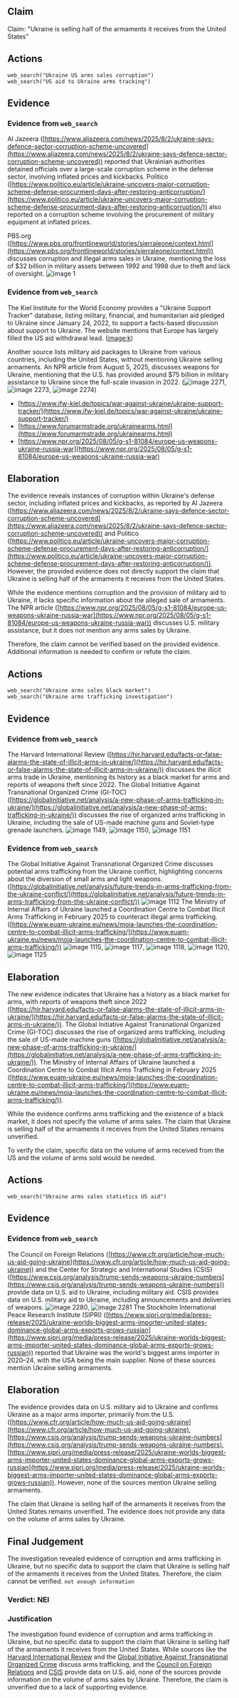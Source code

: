 ## Claim
Claim: "Ukraine is selling half of the armaments it receives from the United States"

## Actions
```
web_search("Ukraine US arms sales corruption")
web_search("US aid to Ukraine arms tracking")
```

## Evidence
### Evidence from `web_search`
Al Jazeera ([https://www.aljazeera.com/news/2025/8/2/ukraine-says-defence-sector-corruption-scheme-uncovered](https://www.aljazeera.com/news/2025/8/2/ukraine-says-defence-sector-corruption-scheme-uncovered)) reported that Ukrainian authorities detained officials over a large-scale corruption scheme in the defense sector, involving inflated prices and kickbacks. Politico ([https://www.politico.eu/article/ukraine-uncovers-major-corruption-scheme-defense-procurment-days-after-restoring-anticorruption/](https://www.politico.eu/article/ukraine-uncovers-major-corruption-scheme-defense-procurment-days-after-restoring-anticorruption/)) also reported on a corruption scheme involving the procurement of military equipment at inflated prices.

PBS.org ([https://www.pbs.org/frontlineworld/stories/sierraleone/context.html](https://www.pbs.org/frontlineworld/stories/sierraleone/context.html)) discusses corruption and illegal arms sales in Ukraine, mentioning the loss of $32 billion in military assets between 1992 and 1998 due to theft and lack of oversight. ![image 1](media/0.jpg)


### Evidence from `web_search`
The Kiel Institute for the World Economy provides a "Ukraine Support Tracker" database, listing military, financial, and humanitarian aid pledged to Ukraine since January 24, 2022, to support a facts-based discussion about support to Ukraine. The website mentions that Europe has largely filled the US aid withdrawal lead. (<image:k>)

Another source lists military aid packages to Ukraine from various countries, including the United States, without mentioning Ukraine selling armaments. An NPR article from August 5, 2025, discusses weapons for Ukraine, mentioning that the U.S. has provided around $75 billion in military assistance to Ukraine since the full-scale invasion in 2022. (![image 2271](media/2025-08-07_20-26-1754598414-801517.jpg), ![image 2273](media/2025-08-07_20-26-1754598415-565798.jpg), ![image 2274](media/2025-08-07_20-26-1754598416-433815.jpg))

*   [https://www.ifw-kiel.de/topics/war-against-ukraine/ukraine-support-tracker/](https://www.ifw-kiel.de/topics/war-against-ukraine/ukraine-support-tracker/)
*   [https://www.forumarmstrade.org/ukrainearms.html](https://www.forumarmstrade.org/ukrainearms.html)
*   [https://www.npr.org/2025/08/05/g-s1-81084/europe-us-weapons-ukraine-russia-war](https://www.npr.org/2025/08/05/g-s1-81084/europe-us-weapons-ukraine-russia-war)


## Elaboration
The evidence reveals instances of corruption within Ukraine's defense sector, including inflated prices and kickbacks, as reported by Al Jazeera ([https://www.aljazeera.com/news/2025/8/2/ukraine-says-defence-sector-corruption-scheme-uncovered](https://www.aljazeera.com/news/2025/8/2/ukraine-says-defence-sector-corruption-scheme-uncovered)) and Politico ([https://www.politico.eu/article/ukraine-uncovers-major-corruption-scheme-defense-procurement-days-after-restoring-anticorruption/](https://www.politico.eu/article/ukraine-uncovers-major-corruption-scheme-defense-procurement-days-after-restoring-anticorruption/)). However, the provided evidence does not directly support the claim that Ukraine is selling half of the armaments it receives from the United States.

While the evidence mentions corruption and the provision of military aid to Ukraine, it lacks specific information about the alleged sale of armaments. The NPR article ([https://www.npr.org/2025/08/05/g-s1-81084/europe-us-weapons-ukraine-russia-war](https://www.npr.org/2025/08/05/g-s1-81084/europe-us-weapons-ukraine-russia-war)) discusses U.S. military assistance, but it does not mention any arms sales by Ukraine.

Therefore, the claim cannot be verified based on the provided evidence. Additional information is needed to confirm or refute the claim.


## Actions
```
web_search("Ukraine arms sales black market")
web_search("Ukraine arms trafficking investigation")
```

## Evidence
### Evidence from `web_search`
The Harvard International Review ([https://hir.harvard.edu/facts-or-false-alarms-the-state-of-illicit-arms-in-ukraine/](https://hir.harvard.edu/facts-or-false-alarms-the-state-of-illicit-arms-in-ukraine/)) discusses the illicit arms trade in Ukraine, mentioning its history as a black market for arms and reports of weapons theft since 2022. The Global Initiative Against Transnational Organized Crime (GI-TOC) ([https://globalinitiative.net/analysis/a-new-phase-of-arms-trafficking-in-ukraine/](https://globalinitiative.net/analysis/a-new-phase-of-arms-trafficking-in-ukraine/)) discusses the rise of organized arms trafficking in Ukraine, including the sale of US-made machine guns and Soviet-type grenade launchers. ![image 1149](media/2025-08-06_18-33-1754505233-537411.jpg), ![image 1150](media/2025-08-06_18-33-1754505233-914391.jpg), ![image 1151](media/2025-08-06_18-33-1754505234-319361.jpg)


### Evidence from `web_search`
The Global Initiative Against Transnational Organized Crime discusses potential arms trafficking from the Ukraine conflict, highlighting concerns about the diversion of small arms and light weapons. ([https://globalinitiative.net/analysis/future-trends-in-arms-trafficking-from-the-ukraine-conflict/](https://globalinitiative.net/analysis/future-trends-in-arms-trafficking-from-the-ukraine-conflict/)) ![image 1112](media/2025-08-06_18-33-1754505188-439338.jpg) The Ministry of Internal Affairs of Ukraine launched a Coordination Centre to Combat Illicit Arms Trafficking in February 2025 to counteract illegal arms trafficking. ([https://www.euam-ukraine.eu/news/moia-launches-the-coordination-centre-to-combat-illicit-arms-trafficking/](https://www.euam-ukraine.eu/news/moia-launches-the-coordination-centre-to-combat-illicit-arms-trafficking/)) ![image 1115](media/2025-08-06_18-33-1754505191-086355.jpg), ![image 1117](media/2025-08-06_18-33-1754505191-966165.jpg), ![image 1118](media/2025-08-06_18-33-1754505192-269011.jpg), ![image 1120](media/2025-08-06_18-33-1754505192-805061.jpg), ![image 1125](media/2025-08-06_18-33-1754505196-412674.jpg)


## Elaboration
The new evidence indicates that Ukraine has a history as a black market for arms, with reports of weapons theft since 2022 ([https://hir.harvard.edu/facts-or-false-alarms-the-state-of-illicit-arms-in-ukraine/](https://hir.harvard.edu/facts-or-false-alarms-the-state-of-illicit-arms-in-ukraine/)). The Global Initiative Against Transnational Organized Crime (GI-TOC) discusses the rise of organized arms trafficking, including the sale of US-made machine guns ([https://globalinitiative.net/analysis/a-new-phase-of-arms-trafficking-in-ukraine/](https://globalinitiative.net/analysis/a-new-phase-of-arms-trafficking-in-ukraine/)). The Ministry of Internal Affairs of Ukraine launched a Coordination Centre to Combat Illicit Arms Trafficking in February 2025 ([https://www.euam-ukraine.eu/news/moia-launches-the-coordination-centre-to-combat-illicit-arms-trafficking/](https://www.euam-ukraine.eu/news/moia-launches-the-coordination-centre-to-combat-illicit-arms-trafficking/)).

While the evidence confirms arms trafficking and the existence of a black market, it does not specify the volume of arms sales. The claim that Ukraine is selling half of the armaments it receives from the United States remains unverified.

To verify the claim, specific data on the volume of arms received from the US and the volume of arms sold would be needed.


## Actions
```
web_search("Ukraine arms sales statistics US aid")
```

## Evidence
### Evidence from `web_search`
The Council on Foreign Relations ([https://www.cfr.org/article/how-much-us-aid-going-ukraine](https://www.cfr.org/article/how-much-us-aid-going-ukraine)) and the Center for Strategic and International Studies (CSIS) ([https://www.csis.org/analysis/trump-sends-weapons-ukraine-numbers](https://www.csis.org/analysis/trump-sends-weapons-ukraine-numbers)) provide data on U.S. aid to Ukraine, including military aid. CSIS provides data on U.S. military aid to Ukraine, including announcements and deliveries of weapons. ![image 2280](media/2025-08-07_20-27-1754598466-789341.jpg), ![image 2281](media/2025-08-07_20-27-1754598467-709304.jpg) The Stockholm International Peace Research Institute (SIPRI) ([https://www.sipri.org/media/press-release/2025/ukraine-worlds-biggest-arms-importer-united-states-dominance-global-arms-exports-grows-russian](https://www.sipri.org/media/press-release/2025/ukraine-worlds-biggest-arms-importer-united-states-dominance-global-arms-exports-grows-russian)) reported that Ukraine was the world's biggest arms importer in 2020–24, with the USA being the main supplier. None of these sources mention Ukraine selling armaments.


## Elaboration
The evidence provides data on U.S. military aid to Ukraine and confirms Ukraine as a major arms importer, primarily from the U.S. ([https://www.cfr.org/article/how-much-us-aid-going-ukraine](https://www.cfr.org/article/how-much-us-aid-going-ukraine), [https://www.csis.org/analysis/trump-sends-weapons-ukraine-numbers](https://www.csis.org/analysis/trump-sends-weapons-ukraine-numbers), [https://www.sipri.org/media/press-release/2025/ukraine-worlds-biggest-arms-importer-united-states-dominance-global-arms-exports-grows-russian](https://www.sipri.org/media/press-release/2025/ukraine-worlds-biggest-arms-importer-united-states-dominance-global-arms-exports-grows-russian)). However, none of the sources mention Ukraine selling armaments.

The claim that Ukraine is selling half of the armaments it receives from the United States remains unverified. The evidence does not provide any data on the volume of arms sales by Ukraine.


## Final Judgement
The investigation revealed evidence of corruption and arms trafficking in Ukraine, but no specific data to support the claim that Ukraine is selling half of the armaments it receives from the United States. Therefore, the claim cannot be verified. `not enough information`


### Verdict: NEI

### Justification
The investigation found evidence of corruption and arms trafficking in Ukraine, but no specific data to support the claim that Ukraine is selling half of the armaments it receives from the United States. While sources like the [Harvard International Review](https://hir.harvard.edu/facts-or-false-alarms-the-state-of-illicit-arms-in-ukraine/) and the [Global Initiative Against Transnational Organized Crime](https://globalinitiative.net/analysis/a-new-phase-of-arms-trafficking-in-ukraine/) discuss arms trafficking, and the [Council on Foreign Relations](https://www.cfr.org/article/how-much-us-aid-going-ukraine) and [CSIS](https://www.csis.org/analysis/trump-sends-weapons-ukraine-numbers) provide data on U.S. aid, none of the sources provide information on the volume of arms sales by Ukraine. Therefore, the claim is unverified due to a lack of supporting evidence.
